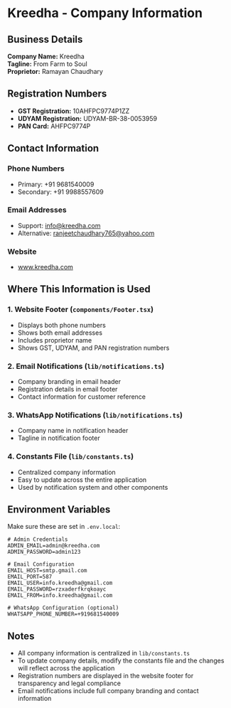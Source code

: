 # Kreedha - Company Information

## Business Details

**Company Name:** Kreedha  
**Tagline:** From Farm to Soul  
**Proprietor:** Ramayan Chaudhary

## Registration Numbers

- **GST Registration:** 10AHFPC9774P1ZZ
- **UDYAM Registration:** UDYAM-BR-38-0053959
- **PAN Card:** AHFPC9774P

## Contact Information

### Phone Numbers
- Primary: +91 9681540009
- Secondary: +91 9988557609

### Email Addresses
- Support: info@kreedha.com
- Alternative: ranjeetchaudhary765@yahoo.com

### Website
- www.kreedha.com

## Where This Information is Used

### 1. Website Footer (`components/Footer.tsx`)
- Displays both phone numbers
- Shows both email addresses
- Includes proprietor name
- Shows GST, UDYAM, and PAN registration numbers

### 2. Email Notifications (`lib/notifications.ts`)
- Company branding in email header
- Registration details in email footer
- Contact information for customer reference

### 3. WhatsApp Notifications (`lib/notifications.ts`)
- Company name in notification header
- Tagline in notification footer

### 4. Constants File (`lib/constants.ts`)
- Centralized company information
- Easy to update across the entire application
- Used by notification system and other components

## Environment Variables

Make sure these are set in `.env.local`:

```env
# Admin Credentials
ADMIN_EMAIL=admin@kreedha.com
ADMIN_PASSWORD=admin123

# Email Configuration
EMAIL_HOST=smtp.gmail.com
EMAIL_PORT=587
EMAIL_USER=info.kreedha@gmail.com
EMAIL_PASSWORD=rzxaderfkrqkoayc
EMAIL_FROM=info.kreedha@gmail.com

# WhatsApp Configuration (optional)
WHATSAPP_PHONE_NUMBER=+919681540009
```

## Notes

- All company information is centralized in `lib/constants.ts`
- To update company details, modify the constants file and the changes will reflect across the application
- Registration numbers are displayed in the website footer for transparency and legal compliance
- Email notifications include full company branding and contact information
